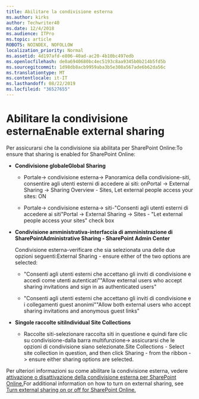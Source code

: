 ```yaml
---
title: Abilitare la condivisione esterna
ms.author: kirks
author: Techwriter40
ms.date: 12/4/2018
ms.audience: ITPro
ms.topic: article
ROBOTS: NOINDEX, NOFOLLOW
localization_priority: Normal
ms.assetid: 4d197afd-e806-40ad-ac20-4b10bc497edb
ms.openlocfilehash: de0a6940680bc4ec5193c8aa9345b0b214b5fd5b
ms.sourcegitcommit: 1d98db8acb9959aba3b5e308a567ade6b62da56c
ms.translationtype: MT
ms.contentlocale: it-IT
ms.lasthandoff: 08/22/2019
ms.locfileid: "36527655"
---
```

# <a name="enable-external-sharing"></a><span data-ttu-id="2ad10-102">Abilitare la condivisione esterna</span><span class="sxs-lookup"><span data-stu-id="2ad10-102">Enable external sharing</span></span>

 <span data-ttu-id="2ad10-103">Per assicurarsi che la condivisione sia abilitata per SharePoint Online:</span><span class="sxs-lookup"><span data-stu-id="2ad10-103">To ensure that sharing is enabled for SharePoint Online:</span></span>
  
- <span data-ttu-id="2ad10-104">**Condivisione globale**</span><span class="sxs-lookup"><span data-stu-id="2ad10-104">**Global Sharing**</span></span>
    
  - <span data-ttu-id="2ad10-105">Portale-\> condivisione esterna-\> Panoramica della condivisione-siti, consentire agli utenti esterni di accedere ai siti: on</span><span class="sxs-lookup"><span data-stu-id="2ad10-105">Portal -\> External Sharing -\> Sharing Overview - Sites, Let external people access your sites: ON</span></span>
    
  - <span data-ttu-id="2ad10-106">Portale-\> condivisione esterna-\> siti-"Consenti agli utenti esterni di accedere ai siti"</span><span class="sxs-lookup"><span data-stu-id="2ad10-106">Portal -\> External Sharing -\> Sites - "Let external people access your sites" check box</span></span>
    
- <span data-ttu-id="2ad10-107">**Condivisione amministrativa-interfaccia di amministrazione di SharePoint**</span><span class="sxs-lookup"><span data-stu-id="2ad10-107">**Administrative Sharing - SharePoint Admin Center**</span></span>
    
    <span data-ttu-id="2ad10-108">Condivisione esterna-verificare che sia selezionata una delle due opzioni seguenti:</span><span class="sxs-lookup"><span data-stu-id="2ad10-108">External Sharing - ensure either of the two options are selected:</span></span>
    
  - <span data-ttu-id="2ad10-109">"Consenti agli utenti esterni che accettano gli inviti di condivisione e accedi come utenti autenticati"</span><span class="sxs-lookup"><span data-stu-id="2ad10-109">"Allow external users who accept sharing invitations and sign in as authenticated users"</span></span>
    
  - <span data-ttu-id="2ad10-110">"Consenti agli utenti esterni che accettano gli inviti di condivisione e i collegamenti guest anonimi"</span><span class="sxs-lookup"><span data-stu-id="2ad10-110">"Allow both external users who accept sharing invitations and anonymous guest links"</span></span>
    
- <span data-ttu-id="2ad10-111">**Singole raccolte siti**</span><span class="sxs-lookup"><span data-stu-id="2ad10-111">**Individual Site Collections**</span></span>
    
  - <span data-ttu-id="2ad10-112">Raccolte siti-selezionare raccolta siti in questione e quindi fare clic su condivisione-dalla barra multifunzione-\> assicurarsi che le opzioni di condivisione siano selezionate.</span><span class="sxs-lookup"><span data-stu-id="2ad10-112">Site Collections - Select site collection in question, and then click Sharing - from the ribbon -\> ensure either sharing options are selected.</span></span>
    
<span data-ttu-id="2ad10-113">Per ulteriori informazioni su come abilitare la condivisione esterna, vedere [attivazione o disattivazione della condivisione esterna per SharePoint Online.](https://go.microsoft.com/fwlink/?linkid=2047681&amp;clcid=0x409)</span><span class="sxs-lookup"><span data-stu-id="2ad10-113">For additional information on how to turn on external sharing, see [Turn external sharing on or off for SharePoint Online.](https://go.microsoft.com/fwlink/?linkid=2047681&amp;clcid=0x409)</span></span>
  

